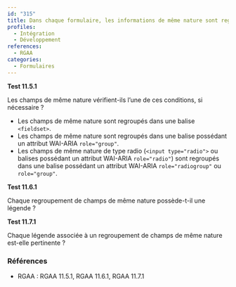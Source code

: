 ```yaml
---
id: "315"
title: Dans chaque formulaire, les informations de même nature sont regroupées
profiles:
  - Intégration
  - Développement
references:
  - RGAA
categories:
  - Formulaires
---
```


**Test 11.5.1**

Les champs de même nature vérifient-ils l’une de ces conditions, si nécessaire ?

* Les champs de même nature sont regroupés dans une balise `<fieldset>`.
* Les champs de même nature sont regroupés dans une balise possédant un attribut WAI-ARIA `role="group"`.
* Les champs de même nature de type radio (`<input type="radio">` ou balises possédant un attribut WAI-ARIA `role="radio"`) sont regroupés dans une balise possédant un attribut WAI-ARIA `role="radiogroup"` ou `role="group"`.

**Test 11.6.1**

Chaque regroupement de champs de même nature possède-t-il une légende ?

**Test 11.7.1**

Chaque légende associée à un regroupement de champs de même nature est-elle pertinente ?

### Références

*   RGAA : RGAA 11.5.1, RGAA 11.6.1, RGAA 11.7.1

